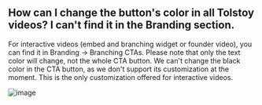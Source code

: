 ## How can I change the button's color in all Tolstoy videos? I can't find it in the Branding section.


For interactive videos (embed and branching widget or founder video), you can find it in Branding -> Branching CTAs. Please note that only the text color will change, not the whole CTA button. We can't change the black color in the CTA button, as we don't support its customization at the moment. This is the only customization offered for interactive videos.

![image](https://github.com/GoTolstoy/tolstoy-toly-kb/assets/159800692/7497be2b-26e5-4983-b604-ede936ff5d28)

